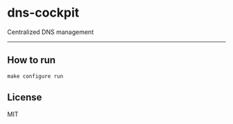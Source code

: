 # dns-cockpit

Centralized DNS management

---

## How to run

```shell
make configure run
```

## License

MIT
